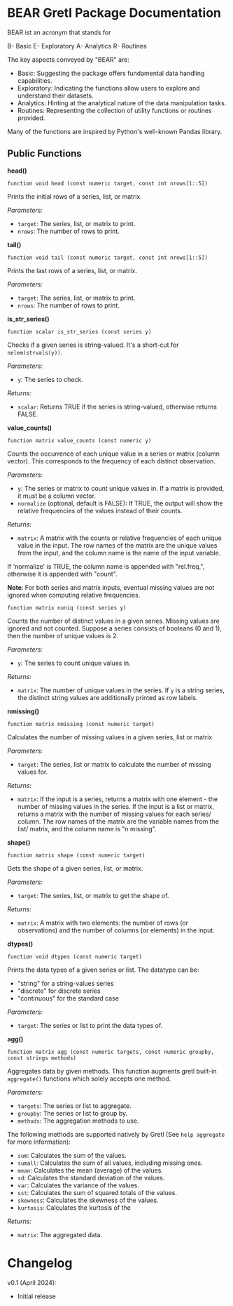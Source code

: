 # BEAR Gretl Package Documentation

BEAR ist an acronym that stands for

B- Basic
E- Exploratory
A- Analytics
R- Routines

The key aspects conveyed by "BEAR" are:

- Basic: Suggesting the package offers fundamental data handling capabilities.
- Exploratory: Indicating the functions allow users to explore and understand their datasets.
- Analytics: Hinting at the analytical nature of the data manipulation tasks.
- Routines: Representing the collection of utility functions or routines provided.

Many of the functions are inspired by Python's well-known Pandas library.


## Public Functions

**head()**

```
function void head (const numeric target, const int nrows[1::5])
```

Prints the initial rows of a series, list, or matrix.

*Parameters:*

- `target`: The series, list, or matrix to print.
- `nrows`: The number of rows to print.

**tail()**

```
function void tail (const numeric target, const int nrows[1::5])
```

Prints the last rows of a series, list, or matrix.

*Parameters:*

- `target`: The series, list, or matrix to print.
- `nrows`: The number of rows to print.


**is_str_series()**

```
function scalar is_str_series (const series y)
```

Checks if a given series is string-valued. It's a short-cut for `nelem(strvals(y))`.

*Parameters:*

- `y`: The series to check.

*Returns:*

- `scalar`: Returns TRUE if the series is string-valued, otherwise returns FALSE.


**value_counts()**


```
function matrix value_counts (const numeric y)
```

Counts the occurrence of each unique value in a series or matrix (column vector). This corresponds to the frequency of each distinct observation.

*Parameters:*

- `y`: The series or matrix to count unique values in. If a matrix is provided, it must be a column vector.
- `normalize` (optional, default is FALSE): If TRUE, the output will show the relative frequencies of the values instead of their counts.

*Returns:*

- `matrix`: A matrix with the counts or relative frequencies of each unique value in the input. The row names of the matrix are the unique values from the input, and the column name is the name of the input variable.

If 'normalize' is TRUE, the column name is appended with "rel.freq.", otherwise it is appended with "count".

**Note**: For both series and matrix inputs, eventual missing values are not ignored when computing relative frequencies.


```
function matrix nuniq (const series y)
```

Counts the number of distinct values in a given series. Missing values are ignored and not counted.
Suppose a series consists of booleans (0 and 1), then the number of unique values is 2.

*Parameters:*

- `y`: The series to count unique values in.

*Returns:*

- `matrix`: The number of unique values in the series. If `y` is a string series, the distinct string values are additionally printed as row labels.


**nmissing()**

```
function matrix nmissing (const numeric target)
```

Calculates the number of missing values in a given series, list or matrix.

*Parameters:*

- `target`: The series, list or matrix to calculate the number of missing values for.

*Returns:*

- `matrix`: If the input is a series, returns a matrix with one element - the number of missing values in the series. If the input is a list or matrix, returns a matrix with the number of missing values for each series/ column. The row names of the matrix are the variable names from the list/ matrix, and the column name is "n missing".


**shape()**

```
function matrix shape (const numeric target)
```

Gets the shape of a given series, list, or matrix.

*Parameters:*

- `target`: The series, list, or matrix to get the shape of.

*Returns:*

- `matrix`: A matrix with two elements: the number of rows (or observations) and the number of columns (or elements) in the input.


**dtypes()**

```
function void dtypes (const numeric target)
```

Prints the data types of a given series or list. The datatype can be:

- "string" for a string-values series
- "discrete" for discrete series
- "continuous" for the standard case

*Parameters:*

- `target`: The series or list to print the data types of.


**agg()**

```
function matrix agg (const numeric targets, const numeric groupby, const strings methods)
```

Aggregates data by given methods. This function augments gretl built-in `aggregate()` functions which solely accepts one method.

*Parameters:*

- `targets`: The series or list to aggregate.
- `groupby`: The series or list to group by.
- `methods`: The aggregation methods to use.

The following methods are supported natively by Gretl (See `help aggregate` for more information):

- `sum`: Calculates the sum of the values.
- `sumall`: Calculates the sum of all values, including missing ones.
- `mean`: Calculates the mean (average) of the values.
- `sd`: Calculates the standard deviation of the values.
- `var`: Calculates the variance of the values.
- `sst`: Calculates the sum of squared totals of the values.
- `skewness`: Calculates the skewness of the values.
- `kurtosis`: Calculates the kurtosis of the


*Returns:*

- `matrix`: The aggregated data.



# Changelog

v0.1 (April 2024):
- Initial release

